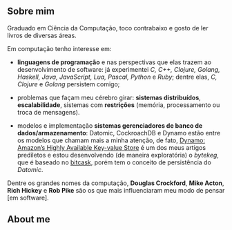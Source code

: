 ## Sobre mim

Graduado em Ciência da Computação, toco contrabaixo e gosto de ler livros de diversas áreas.

Em computação tenho interesse em:

- **linguagens de programação** e nas perspectivas que elas trazem ao desenvolvimento de software: já experimentei _C, C++, Clojure, Golang, Haskell, Java, JavaScript, Lua, Pascal, Python_ e _Ruby_; dentre elas, _C, Clojure_ e _Golang_ persistem comigo;

- problemas que façam meu cérebro girar: **sistemas distribuídos**, **escalabilidade**, sistemas com **restrições** (memória, processamento ou troca de mensagens).

- modelos e implementação **sistemas gerenciadores de banco de dados/armazenamento**: Datomic, CockroachDB e Dynamo estão entre os modelos que chamam mais a minha atenção, de fato, [Dynamo: Amazon’s Highly Available Key-value Store](http://www.allthingsdistributed.com/files/amazon-dynamo-sosp2007.pdf) é um dos meus artigos prediletos e estou desenvolvendo (de maneira exploratória) o _bytekeg_, que é baseado no [bitcask](http://basho.com/wp-content/uploads/2015/05/bitcask-intro.pdf), porém tem o conceito de persistência do _Datomic_.

Dentre os grandes nomes da computação, **Douglas Crockford**, **Mike Acton**, **Rich Hickey** e **Rob Pike** são os que mais influenciaram meu modo de pensar \[em software\].

## About me
